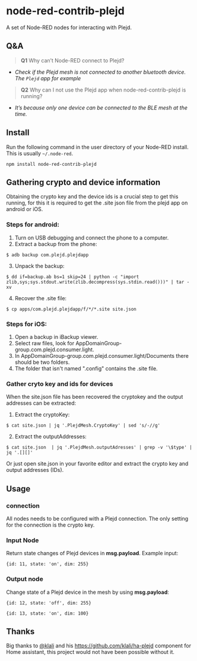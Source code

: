 node-red-contrib-plejd
=======================

A set of Node-RED nodes for interacting with Plejd.


## Q&amp;A

> **Q1**  Why can’t Node-RED connect to Plejd?

* _Check if the Plejd mesh is not connected to another bluetooth device. The  `Plejd`  app for example_

> **Q2**  Why can I not use the Plejd app when node-red-contrib-plejd is running?

* _It’s because only one device can be connected to the BLE mesh at the time._

## Install

Run the following command in the user directory of your Node-RED install. This is
usually `~/.node-red`.

```
npm install node-red-contrib-plejd
```

## Gathering crypto and device information

Obtaining the crypto key and the device ids is a crucial step to get this
running, for this it is required to get the .site json file from the plejd app
on android or iOS.

### Steps for android:

1. Turn on USB debugging and connect the phone to a computer.
2. Extract a backup from the phone:
```
$ adb backup com.plejd.plejdapp
```
3. Unpack the backup:
```
$ dd if=backup.ab bs=1 skip=24 | python -c "import zlib,sys;sys.stdout.write(zlib.decompress(sys.stdin.read()))" | tar -xv
```
4. Recover the .site file:
```
$ cp apps/com.plejd.plejdapp/f/*/*.site site.json
```

### Steps for iOS:

1. Open a backup in iBackup viewer.
2. Select raw files, look for AppDomainGroup-group.com.plejd.consumer.light.
3. In AppDomainGroup-group.com.plejd.consumer.light/Documents there should be two folders.
4. The folder that isn't named ".config" contains the .site file.

### Gather cryto key and ids for devices

When the site.json file has been recovered the cryptokey and the output
addresses can be extracted:

1. Extract the cryptoKey:
```
$ cat site.json | jq '.PlejdMesh.CryptoKey' | sed 's/-//g'
```
2. Extract the outputAddresses:
```
$ cat site.json  | jq '.PlejdMesh.outputAdresses' | grep -v '\$type' | jq '.[][]'
```

Or just open site.json in your favorite editor and extract the crypto key and output addresses (IDs).

## Usage

### connection

All nodes needs to be configured with a Plejd connection. The only setting for the connection is the crypto key.

### Input Node

Return state changes of Plejd devices in **msg.payload**. Example input:
```
{id: 11, state: 'on', dim: 255}
```

### Output node

Change state of a Plejd device in the mesh by using **msg.payload**:

```
{id: 12, state: 'off', dim: 255}

{id: 13, state: 'on', dim: 100}
```

## Thanks
Big thanks to [@klali](https://github.com/klali) and his https://github.com/klali/ha-plejd component for Home assistant, this project would not have been possible without it.
